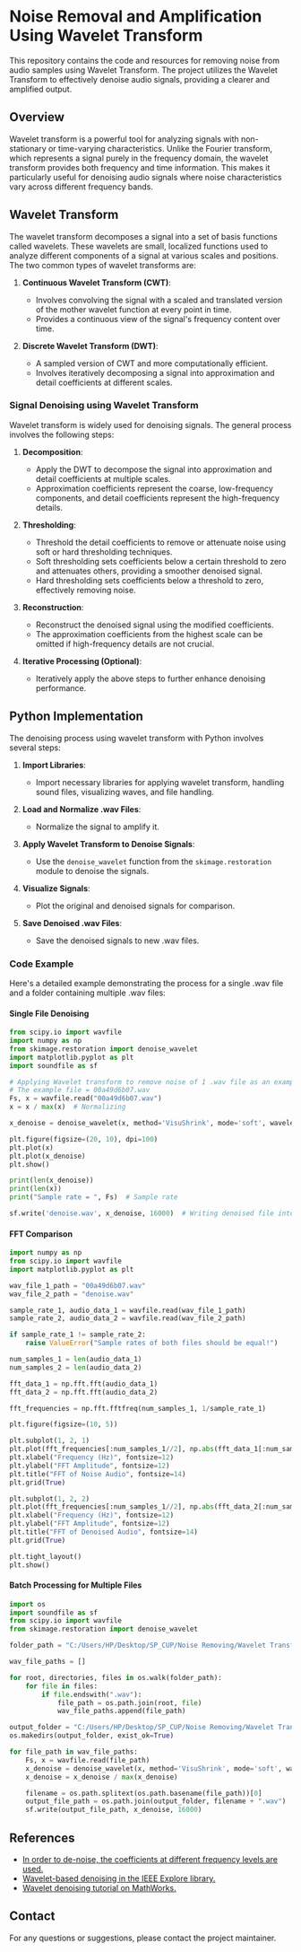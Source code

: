 # Noise Removal and Amplification Using Wavelet Transform

This repository contains the code and resources for removing noise from audio samples using Wavelet Transform. The project utilizes the Wavelet Transform to effectively denoise audio signals, providing a clearer and amplified output.

## Overview

Wavelet transform is a powerful tool for analyzing signals with non-stationary or time-varying characteristics. Unlike the Fourier transform, which represents a signal purely in the frequency domain, the wavelet transform provides both frequency and time information. This makes it particularly useful for denoising audio signals where noise characteristics vary across different frequency bands.

## Wavelet Transform

The wavelet transform decomposes a signal into a set of basis functions called wavelets. These wavelets are small, localized functions used to analyze different components of a signal at various scales and positions. The two common types of wavelet transforms are:

1. **Continuous Wavelet Transform (CWT)**:
   - Involves convolving the signal with a scaled and translated version of the mother wavelet function at every point in time.
   - Provides a continuous view of the signal's frequency content over time.

2. **Discrete Wavelet Transform (DWT)**:
   - A sampled version of CWT and more computationally efficient.
   - Involves iteratively decomposing a signal into approximation and detail coefficients at different scales.

### Signal Denoising using Wavelet Transform

Wavelet transform is widely used for denoising signals. The general process involves the following steps:

1. **Decomposition**:
   - Apply the DWT to decompose the signal into approximation and detail coefficients at multiple scales.
   - Approximation coefficients represent the coarse, low-frequency components, and detail coefficients represent the high-frequency details.

2. **Thresholding**:
   - Threshold the detail coefficients to remove or attenuate noise using soft or hard thresholding techniques.
   - Soft thresholding sets coefficients below a certain threshold to zero and attenuates others, providing a smoother denoised signal.
   - Hard thresholding sets coefficients below a threshold to zero, effectively removing noise.

3. **Reconstruction**:
   - Reconstruct the denoised signal using the modified coefficients.
   - The approximation coefficients from the highest scale can be omitted if high-frequency details are not crucial.

4. **Iterative Processing (Optional)**:
   - Iteratively apply the above steps to further enhance denoising performance.

## Python Implementation

The denoising process using wavelet transform with Python involves several steps:

1. **Import Libraries**:
   - Import necessary libraries for applying wavelet transform, handling sound files, visualizing waves, and file handling.

2. **Load and Normalize .wav Files**:
   - Normalize the signal to amplify it.

3. **Apply Wavelet Transform to Denoise Signals**:
   - Use the `denoise_wavelet` function from the `skimage.restoration` module to denoise the signals.

4. **Visualize Signals**:
   - Plot the original and denoised signals for comparison.

5. **Save Denoised .wav Files**:
   - Save the denoised signals to new .wav files.

### Code Example

Here's a detailed example demonstrating the process for a single .wav file and a folder containing multiple .wav files:

#### Single File Denoising

```python
from scipy.io import wavfile 
import numpy as np 
from skimage.restoration import denoise_wavelet
import matplotlib.pyplot as plt
import soundfile as sf 

# Applying Wavelet transform to remove noise of 1 .wav file as an example
# The example file = 00a49d6b07.wav
Fs, x = wavfile.read("00a49d6b07.wav")
x = x / max(x)  # Normalizing

x_denoise = denoise_wavelet(x, method='VisuShrink', mode='soft', wavelet_levels=3, wavelet='sym8', rescale_sigma='True')

plt.figure(figsize=(20, 10), dpi=100)
plt.plot(x)
plt.plot(x_denoise)
plt.show()

print(len(x_denoise))
print(len(x))
print("Sample rate = ", Fs)  # Sample rate

sf.write('denoise.wav', x_denoise, 16000)  # Writing denoised file into .wav form
```

#### FFT Comparison

```python
import numpy as np
from scipy.io import wavfile
import matplotlib.pyplot as plt

wav_file_1_path = "00a49d6b07.wav"
wav_file_2_path = "denoise.wav"

sample_rate_1, audio_data_1 = wavfile.read(wav_file_1_path)
sample_rate_2, audio_data_2 = wavfile.read(wav_file_2_path)

if sample_rate_1 != sample_rate_2:
    raise ValueError("Sample rates of both files should be equal!")

num_samples_1 = len(audio_data_1)
num_samples_2 = len(audio_data_2)

fft_data_1 = np.fft.fft(audio_data_1)
fft_data_2 = np.fft.fft(audio_data_2)

fft_frequencies = np.fft.fftfreq(num_samples_1, 1/sample_rate_1)

plt.figure(figsize=(10, 5))

plt.subplot(1, 2, 1)
plt.plot(fft_frequencies[:num_samples_1//2], np.abs(fft_data_1[:num_samples_1//2]))
plt.xlabel("Frequency (Hz)", fontsize=12)
plt.ylabel("FFT Amplitude", fontsize=12)
plt.title("FFT of Noise Audio", fontsize=14)
plt.grid(True)

plt.subplot(1, 2, 2)
plt.plot(fft_frequencies[:num_samples_1//2], np.abs(fft_data_2[:num_samples_1//2]))
plt.xlabel("Frequency (Hz)", fontsize=12)
plt.ylabel("FFT Amplitude", fontsize=12)
plt.title("FFT of Denoised Audio", fontsize=14)
plt.grid(True)

plt.tight_layout()
plt.show()
```

#### Batch Processing for Multiple Files

```python
import os
import soundfile as sf
from scipy.io import wavfile
from skimage.restoration import denoise_wavelet

folder_path = "C:/Users/HP/Desktop/SP_CUP/Noise Removing/Wavelet Transform/noise audio"  # Replace with the actual path to your folder

wav_file_paths = []

for root, directories, files in os.walk(folder_path):
    for file in files:
        if file.endswith(".wav"):
            file_path = os.path.join(root, file)
            wav_file_paths.append(file_path)

output_folder = "C:/Users/HP/Desktop/SP_CUP/Noise Removing/Wavelet Transform/denoise audio"
os.makedirs(output_folder, exist_ok=True)

for file_path in wav_file_paths:
    Fs, x = wavfile.read(file_path)
    x_denoise = denoise_wavelet(x, method='VisuShrink', mode='soft', wavelet_levels=3, wavelet='sym8', rescale_sigma='True')
    x_denoise = x_denoise / max(x_denoise)

    filename = os.path.splitext(os.path.basename(file_path))[0]
    output_file_path = os.path.join(output_folder, filename + ".wav")
    sf.write(output_file_path, x_denoise, 16000)
```

## References

- [In order to de-noise, the coefficients at different frequency levels are used.](https://dergipark.org.tr/tr/download/articlefile/496722#:~:text=In%20order%20to%20de%2Dnoise,coefficients%20at%20different%20frequency%20levels.)
- [Wavelet-based denoising in the IEEE Explore library.](https://ieeexplore.ieee.org/document/8404418)
- [Wavelet denoising tutorial on MathWorks.](https://www.mathworks.com/help/wavelet/ug/wavelet-denoising.html)

## Contact

For any questions or suggestions, please contact the project maintainer.
